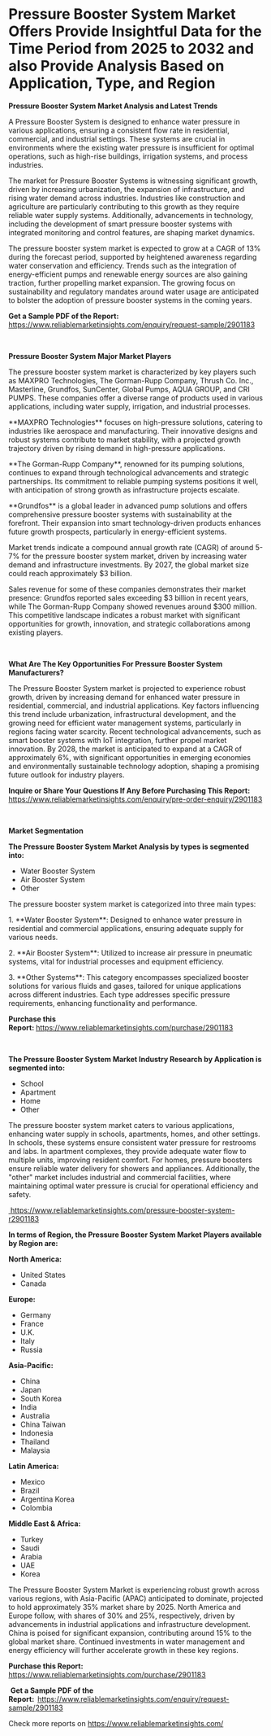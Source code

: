 <p><h1>Pressure Booster System Market Offers Provide Insightful Data for the Time Period from 2025 to 2032 and also Provide Analysis Based on Application, Type, and Region</h1></p><p><strong>Pressure Booster System Market Analysis and Latest Trends</strong></p>
<p><p>A Pressure Booster System is designed to enhance water pressure in various applications, ensuring a consistent flow rate in residential, commercial, and industrial settings. These systems are crucial in environments where the existing water pressure is insufficient for optimal operations, such as high-rise buildings, irrigation systems, and process industries. </p><p>The market for Pressure Booster Systems is witnessing significant growth, driven by increasing urbanization, the expansion of infrastructure, and rising water demand across industries. Industries like construction and agriculture are particularly contributing to this growth as they require reliable water supply systems. Additionally, advancements in technology, including the development of smart pressure booster systems with integrated monitoring and control features, are shaping market dynamics.</p><p>The pressure booster system market is expected to grow at a CAGR of 13% during the forecast period, supported by heightened awareness regarding water conservation and efficiency. Trends such as the integration of energy-efficient pumps and renewable energy sources are also gaining traction, further propelling market expansion. The growing focus on sustainability and regulatory mandates around water usage are anticipated to bolster the adoption of pressure booster systems in the coming years.</p></p>
<p><strong>Get a Sample PDF of the Report:&nbsp;</strong> <a href="https://www.reliablemarketinsights.com/enquiry/request-sample/2901183?utm_campaign=2188&utm_medium=2&utm_source=Github&utm_content=ia&utm_term=16032025&utm_id=pressure-booster-system">https://www.reliablemarketinsights.com/enquiry/request-sample/2901183</a></p>
<p>&nbsp;</p>
<p><strong>Pressure Booster System Major Market Players</strong></p>
<p><p>The pressure booster system market is characterized by key players such as MAXPRO Technologies, The Gorman-Rupp Company, Thrush Co. Inc., Masterline, Grundfos, SunCenter, Global Pumps, AQUA GROUP, and CRI PUMPS. These companies offer a diverse range of products used in various applications, including water supply, irrigation, and industrial processes.</p><p>**MAXPRO Technologies** focuses on high-pressure solutions, catering to industries like aerospace and manufacturing. Their innovative designs and robust systems contribute to market stability, with a projected growth trajectory driven by rising demand in high-pressure applications.</p><p>**The Gorman-Rupp Company**, renowned for its pumping solutions, continues to expand through technological advancements and strategic partnerships. Its commitment to reliable pumping systems positions it well, with anticipation of strong growth as infrastructure projects escalate.</p><p>**Grundfos** is a global leader in advanced pump solutions and offers comprehensive pressure booster systems with sustainability at the forefront. Their expansion into smart technology-driven products enhances future growth prospects, particularly in energy-efficient systems.</p><p>Market trends indicate a compound annual growth rate (CAGR) of around 5-7% for the pressure booster system market, driven by increasing water demand and infrastructure investments. By 2027, the global market size could reach approximately $3 billion.</p><p>Sales revenue for some of these companies demonstrates their market presence: Grundfos reported sales exceeding $3 billion in recent years, while The Gorman-Rupp Company showed revenues around $300 million. This competitive landscape indicates a robust market with significant opportunities for growth, innovation, and strategic collaborations among existing players.</p></p>
<p>&nbsp;</p>
<p><strong>What Are The Key Opportunities For Pressure Booster System Manufacturers?</strong></p>
<p><p>The Pressure Booster System market is projected to experience robust growth, driven by increasing demand for enhanced water pressure in residential, commercial, and industrial applications. Key factors influencing this trend include urbanization, infrastructural development, and the growing need for efficient water management systems, particularly in regions facing water scarcity. Recent technological advancements, such as smart booster systems with IoT integration, further propel market innovation. By 2028, the market is anticipated to expand at a CAGR of approximately 6%, with significant opportunities in emerging economies and environmentally sustainable technology adoption, shaping a promising future outlook for industry players.</p></p>
<p><strong>Inquire or Share Your Questions If Any Before Purchasing This Report:</strong> <a href="https://www.reliablemarketinsights.com/enquiry/pre-order-enquiry/2901183?utm_campaign=2188&utm_medium=2&utm_source=Github&utm_content=ia&utm_term=16032025&utm_id=pressure-booster-system">https://www.reliablemarketinsights.com/enquiry/pre-order-enquiry/2901183</a></p>
<p>&nbsp;</p>
<p><strong>Market Segmentation</strong></p>
<p><strong>The Pressure Booster System Market Analysis by types is segmented into:</strong></p>
<p><ul><li>Water Booster System</li><li>Air Booster System</li><li>Other</li></ul></p>
<p><p>The pressure booster system market is categorized into three main types: </p><p>1. **Water Booster System**: Designed to enhance water pressure in residential and commercial applications, ensuring adequate supply for various needs. </p><p>2. **Air Booster System**: Utilized to increase air pressure in pneumatic systems, vital for industrial processes and equipment efficiency. </p><p>3. **Other Systems**: This category encompasses specialized booster solutions for various fluids and gases, tailored for unique applications across different industries. Each type addresses specific pressure requirements, enhancing functionality and performance.</p></p>
<p><strong>Purchase this Report:&nbsp;</strong><a href="https://www.reliablemarketinsights.com/purchase/2901183?utm_campaign=2188&utm_medium=2&utm_source=Github&utm_content=ia&utm_term=16032025&utm_id=pressure-booster-system">https://www.reliablemarketinsights.com/purchase/2901183</a></p>
<p>&nbsp;</p>
<p><strong>The Pressure Booster System Market Industry Research by Application is segmented into:</strong></p>
<p><ul><li>School</li><li>Apartment</li><li>Home</li><li>Other</li></ul></p>
<p><p>The pressure booster system market caters to various applications, enhancing water supply in schools, apartments, homes, and other settings. In schools, these systems ensure consistent water pressure for restrooms and labs. In apartment complexes, they provide adequate water flow to multiple units, improving resident comfort. For homes, pressure boosters ensure reliable water delivery for showers and appliances. Additionally, the "other" market includes industrial and commercial facilities, where maintaining optimal water pressure is crucial for operational efficiency and safety.</p></p>
<p><a href="https://www.reliablemarketinsights.com/pressure-booster-system-r2901183?utm_campaign=2188&utm_medium=2&utm_source=Github&utm_content=ia&utm_term=16032025&utm_id=pressure-booster-system">&nbsp;https://www.reliablemarketinsights.com/pressure-booster-system-r2901183</a></p>
<p><strong>In terms of Region, the Pressure Booster System Market Players available by Region are:</strong></p>
<p>
    <p> <strong> North America: </strong>
        <ul>
            <li>United States</li>
            <li>Canada</li>
        </ul>
        </p> 
    <p> <strong> Europe: </strong>
        <ul>
            <li>Germany</li>
            <li>France</li>
            <li>U.K.</li>
            <li>Italy</li>
            <li>Russia</li>
        </ul>
        </p> 
    <p> <strong> Asia-Pacific: </strong>
        <ul>
            <li>China</li>
            <li>Japan</li>
            <li>South Korea</li>
            <li>India</li>
            <li>Australia</li>
            <li>China Taiwan</li>
            <li>Indonesia</li>
            <li>Thailand</li>
            <li>Malaysia</li>
        </ul>
        </p> 
    <p> <strong> Latin America: </strong>
        <ul>
            <li>Mexico</li>
            <li>Brazil</li>
            <li>Argentina Korea</li>
            <li>Colombia</li>
        </ul>
        </p> 
    <p> <strong> Middle East & Africa: </strong>
        <ul>
            <li>Turkey</li>
            <li>Saudi</li>
            <li>Arabia</li>
            <li>UAE</li>
            <li>Korea</li>
        </ul>
    </p>
    </p>
<p><p>The Pressure Booster System Market is experiencing robust growth across various regions, with Asia-Pacific (APAC) anticipated to dominate, projected to hold approximately 35% market share by 2025. North America and Europe follow, with shares of 30% and 25%, respectively, driven by advancements in industrial applications and infrastructure development. China is poised for significant expansion, contributing around 15% to the global market share. Continued investments in water management and energy efficiency will further accelerate growth in these key regions.</p></p>
<p><strong>Purchase this Report: </strong><a href="https://www.reliablemarketinsights.com/purchase/2901183?utm_campaign=2188&utm_medium=2&utm_source=Github&utm_content=ia&utm_term=16032025&utm_id=pressure-booster-system">https://www.reliablemarketinsights.com/purchase/2901183</a></p>
<p>&nbsp;<strong>Get a Sample PDF of the Report:&nbsp;&nbsp;</strong><a href="https://www.reliablemarketinsights.com/enquiry/request-sample/2901183?utm_campaign=2188&utm_medium=2&utm_source=Github&utm_content=ia&utm_term=16032025&utm_id=pressure-booster-system">https://www.reliablemarketinsights.com/enquiry/request-sample/2901183</a></p>
<p><strong></strong></p>
<p>Check more reports on <a href="https://www.reliablemarketinsights.com/?utm_campaign=2188&utm_medium=2&utm_source=Github&utm_content=ia&utm_term=16032025&utm_id=pressure-booster-system">https://www.reliablemarketinsights.com/</a></p>